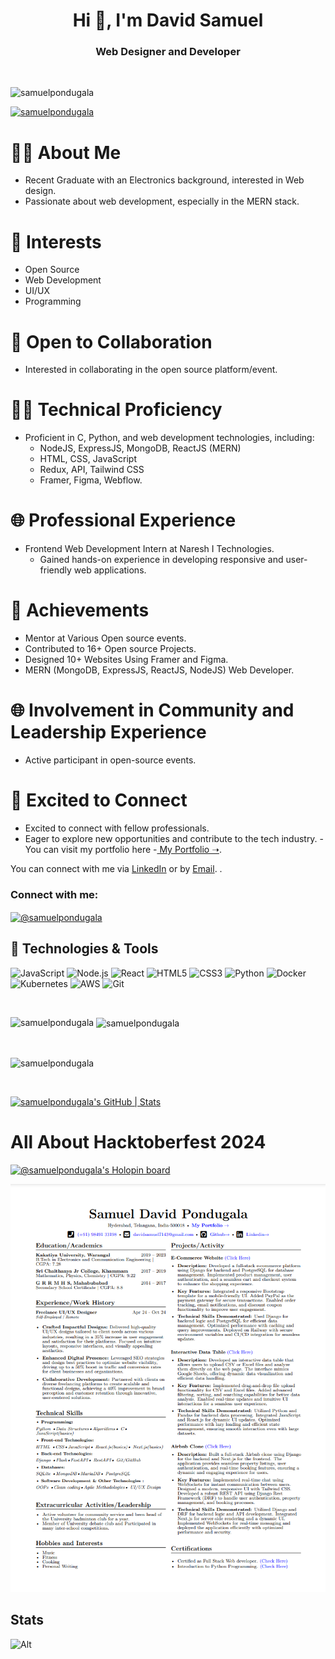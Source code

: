 <h1 align="center">Hi 👋, I'm David Samuel</h1>
<h3 align="center"> Web Designer and Developer </h3>

<br>

<p align="left"> <img src="https://komarev.com/ghpvc/?username=samuelpondugala2&label=Profile%20views&color=0e75b6&style=flat" alt="samuelpondugala" /> </p>
<p align="left"> <a href="https://github.com/ryo-ma/github-profile-trophy"><img src="https://github-profile-trophy.vercel.app/?username=samuelpondugala" alt="samuelpondugala" /></a> </p>

# 👩‍💻 About Me
- Recent Graduate with an Electronics background, interested in Web design.
- Passionate about web development, especially in the MERN stack.

# 👀 Interests
- Open Source
- Web Development
- UI/UX
- Programming

# 💞️ Open to Collaboration
- Interested in collaborating in the open source platform/event.

# 👩‍💻 Technical Proficiency
- Proficient in  C, Python, and web development technologies, including:
  - NodeJS, ExpressJS, MongoDB, ReactJS (MERN)
  - HTML, CSS, JavaScript
  - Redux, API, Tailwind CSS
  - Framer, Figma, Webflow.

# 🌐 Professional Experience
- Frontend Web Development Intern at Naresh I Technologies.
  - Gained hands-on experience in developing responsive and user-friendly web applications.

# 🚀 Achievements
- Mentor at Various Open source events.
- Contributed to 16+ Open source Projects.
- Designed 10+ Websites Using Framer and Figma.
- MERN (MongoDB, ExpressJS, ReactJS, NodeJS) Web Developer.

# 🌐 Involvement in Community and Leadership Experience
- Active participant in open-source events.

# 🤝 Excited to Connect
- Excited to connect with fellow professionals.
- Eager to explore new opportunities and contribute to the tech industry.
-You can visit my portfolio here -<a href="https://lucky-types-734957.framer.app/" target="_blank" rel="noopener noreferrer">
My Portfolio ➝</a>.

You can connect with me via <a href="https://www.linkedin.com/in/samuelpondugala/" target="_blank" rel="noopener noreferrer">LinkedIn</a> or by <a href="mailto:davidsamuel7143@gmail.com" target="_blank" rel="noopener noreferrer">Email</a>.
.



<h3 align="left">Connect with me:</h3>
<p align="left">  
<a href="https://www.linkedin.com/in/samuelpondugala/" target="blank"><img align="center" src="https://raw.githubusercontent.com/rahuldkjain/github-profile-readme-generator/master/src/images/icons/Social/linked-in-alt.svg" alt="@samuelpondugala" height="30" width="40" /></a>
</p>

## 🔧 Technologies & Tools

![JavaScript](https://img.shields.io/badge/-JavaScript-black?style=flat-square&logo=javascript)
![Node.js](https://img.shields.io/badge/-Node.js-black?style=flat-square&logo=node.js)
![React](https://img.shields.io/badge/-React-black?style=flat-square&logo=react)
![HTML5](https://img.shields.io/badge/-HTML5-black?style=flat-square&logo=html5)
![CSS3](https://img.shields.io/badge/-CSS3-black?style=flat-square&logo=css3)
![Python](https://img.shields.io/badge/-Python-black?style=flat-square&logo=python)
![Docker](https://img.shields.io/badge/-Docker-black?style=flat-square&logo=docker)
![Kubernetes](https://img.shields.io/badge/-Kubernetes-black?style=flat-square&logo=kubernetes)
![AWS](https://img.shields.io/badge/-AWS-black?style=flat-square&logo=amazon-aws)
![Git](https://img.shields.io/badge/-Git-black?style=flat-square&logo=git)

<br>

<p><img align="left" src="https://github-readme-stats.vercel.app/api/top-langs?username=samuelpondugala&show_icons=true&locale=en&layout=compact" alt="samuelpondugala" /></p>
<p>&nbsp;<img align="center" src="https://github-readme-stats.vercel.app/api?username=samuelpondugala&show_icons=true&locale=en" alt="samuelpondugala" /></p>
<br>
<p><img align="center" src="https://github-readme-streak-stats.herokuapp.com/?user=samuelpondugala&" alt="samuelpondugala" /></p>

<br>

[![samuelpondugala's GitHub | Stats](https://stats.quira.sh/samuelpondugala/github?theme=light)](https://quira.sh?utm_source=widgets&utm_campaign=samuelpondugala)

<h1>All About Hacktoberfest 2024 </h1>

[![@samuelpondugala's Holopin board](https://holopin.me/samuelpondugala)](https://holopin.io/@samuelpondugala)

[![Resume Preview](https://github.com/samuelpondugala/samuelpondugala/blob/main/Screenshot%202025-02-23%20172523.png)](https://github.com/samuelpondugala/samuelpondugala/blob/main/MyResume.pdf)



## Stats
![Alt](https://repobeats.axiom.co/api/embed/70640a78b1dd27cb68fca7429598a75411ffb5cc.svg "Repobeats analytics image")

#

